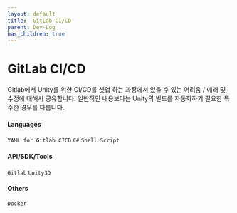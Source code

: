 ```yaml
---
layout: default
title:  GitLab CI/CD
parent: Dev-Log
has_children: true
---
```


# GitLab CI/CD

Gitlab에서 Unity를 위한 CI/CD를 셋업 하는 과정에서 있을 수 있는 어려움 / 애러 및 수정에 대해서 공유합니다. 
일반적인 내용보다는 Unity의 빌드를 자동화하기 필요한 특수한 경우를 다룹니다.

#### Languages
`YAML for Gitlab CICD` `C#` `Shell Script`

#### API/SDK/Tools
`Gitlab` `Unity3D`

#### Others
`Docker`